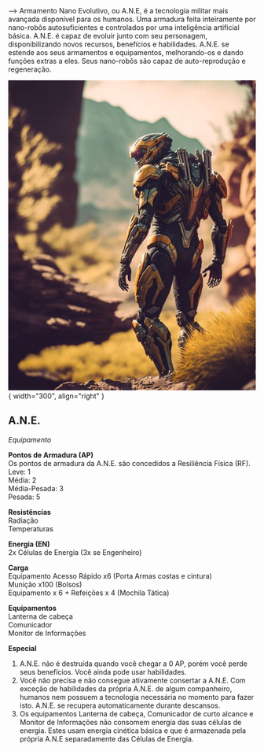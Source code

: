 
<!-- <figure markdown>
  ![Image title](../../images/human/ane.jpg){ width="300" }
  <!-- <figcaption>Image caption</figcaption> -->
</figure> -->
Armamento Nano Evolutivo, ou A.N.E, é a tecnologia militar mais avançada disponível para os humanos. Uma armadura feita inteiramente por nano-robôs autosuficientes e controlados por uma inteligência artificial básica.  
A.N.E. é capaz de evoluir junto com seu personagem, disponibilizando novos recursos, benefícios e habilidades.  
A.N.E. se estende aos seus armamentos e equipamentos, melhorando-os e dando funções extras a eles. Seus nano-robôs são capaz de auto-reprodução e regeneração.

![A.N.E](../../images/human/ane.jpg){ width="300", align="right" }

## A.N.E.
_Equipamento_

**Pontos de Armadura (AP)**  
Os pontos de armadura da A.N.E. são concedidos a Resiliência Física (RF).
Leve: 1   
Média: 2  
Média-Pesada: 3  
Pesada: 5    

**Resistências**  
Radiação  
Temperaturas    

**Energia (EN)**  
2x Células de Energia (3x se Engenheiro)

**Carga**  
Equipamento Acesso Rápido x6  (Porta Armas costas e cintura)  
Munição x100 (Bolsos)  
Equipamento x 6 + Refeições x 4 (Mochila Tática)  

**Equipamentos**  
Lanterna de cabeça  
Comunicador  
Monitor de Informações

**Especial**  
1) A.N.E. não é destruída quando você chegar a 0 AP, porém você perde seus benefícios. Você ainda pode usar habilidades.
2) Você não precisa e não consegue ativamente consertar a A.N.E. Com exceção de habilidades da própria A.N.E. de algum companheiro, humanos nem possuem a tecnologia necessária no momento para fazer isto. A.N.E. se recupera automaticamente durante descansos.
3) Os equipamentos Lanterna de cabeça, Comunicador de curto alcance e Monitor de Informações não consomem energia das suas células de energia. Estes usam energia cinética básica e que é armazenada pela própria A.N.E separadamente das Células de Energia.
